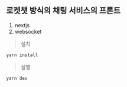 ## 로켓챗 방식의 채팅 서비스의 프론트 

1. nextjs
2. websocket


>설치
```sh
yarn install
```

>실행

```sh
yarn dev
```


